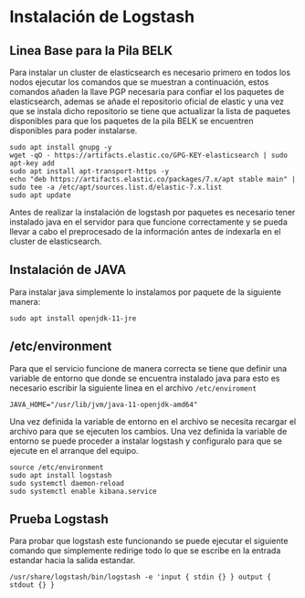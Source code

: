 # Instalación de Logstash

## Linea Base para la Pila BELK

Para instalar un cluster de elasticsearch es necesario primero en todos los nodos ejecutar los comandos que se muestran a continuación, estos comandos añaden la llave PGP necesaria para confiar el los paquetes de elasticsearch, ademas se añade el repositorio oficial de elastic y una vez que se instala dicho repositorio se tiene que
actualizar la lista de paquetes disponibles para que los paquetes de la pila BELK se encuentren disponibles para poder instalarse.

```apacheconf
sudo apt install gnupg -y
wget -qO - https://artifacts.elastic.co/GPG-KEY-elasticsearch | sudo apt-key add 
sudo apt install apt-transport-https -y
echo "deb https://artifacts.elastic.co/packages/7.x/apt stable main" | sudo tee -a /etc/apt/sources.list.d/elastic-7.x.list
sudo apt update

```

Antes de realizar la instalación de logstash por paquetes es necesario tener instalado java en el servidor para que funcione correctamente y se pueda llevar a cabo el preprocesado de la información antes de indexarla en el cluster de elasticsearch.

## Instalación de JAVA

Para instalar java simplemente lo instalamos por paquete de la siguiente manera:
```apacheconf
sudo apt install openjdk-11-jre
```
## /etc/environment

Para que el servicio funcione de manera correcta se tiene que definir una variable de entorno que donde se encuentra instalado java para esto es necesario escribir la siguiente linea en el archivo `/etc/enviroment`

```apacheconf
JAVA_HOME="/usr/lib/jvm/java-11-openjdk-amd64"
```
Una vez definida la variable de entorno en el archivo se necesita recargar el archivo para que se ejecuten los cambios. Una vez definida la variable de entorno se puede proceder a instalar logstash y configuralo para que se ejecute en el arranque del equipo.

```apacheconf
source /etc/environment
sudo apt install logstash
sudo systemctl daemon-reload
sudo systemctl enable kibana.service
```

## Prueba Logstash

Para probar que logstash este funcionando se puede ejecutar el siguiente comando que simplemente redirige todo lo que se escribe en la entrada estandar hacia la salida estandar.

```apacheconf
/usr/share/logstash/bin/logstash -e 'input { stdin {} } output { stdout {} }
```